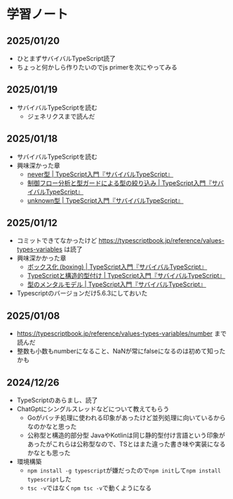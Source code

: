 # 学習ノート
## 2025/01/20
- ひとまずサバイバルTypeScript読了
- ちょっと何かしら作りたいのでjs primerを次にやってみる

## 2025/01/19
- サバイバルTypeScriptを読む
  - ジェネリクスまで読んだ
## 2025/01/18
- サバイバルTypeScriptを読む
- 興味深かった章
  - [never型 | TypeScript入門『サバイバルTypeScript』](https://typescriptbook.jp/reference/statements/never#never%E3%82%92%E4%BD%BF%E3%81%A3%E3%81%9F%E7%B6%B2%E7%BE%85%E6%80%A7%E3%83%81%E3%82%A7%E3%83%83%E3%82%AF)
  - [制御フロー分析と型ガードによる型の絞り込み | TypeScript入門『サバイバルTypeScript』](https://typescriptbook.jp/reference/statements/control-flow-analysis-and-type-guard)
  - [unknown型 | TypeScript入門『サバイバルTypeScript』](https://typescriptbook.jp/reference/statements/unknown#unknown%E5%9E%8B%E3%82%92%E3%82%AA%E3%83%96%E3%82%B8%E3%82%A7%E3%82%AF%E3%83%88%E3%81%AE%E5%9E%8B%E3%81%AB%E7%B5%9E%E3%82%8A%E8%BE%BC%E3%82%80)

## 2025/01/12
- コミットできてなかったけど https://typescriptbook.jp/reference/values-types-variables は読了
- 興味深かかった章
  - [ボックス化 (boxing) | TypeScript入門『サバイバルTypeScript』](https://typescriptbook.jp/reference/values-types-variables/boxing)
  - [TypeScriptと構造的型付け | TypeScript入門『サバイバルTypeScript』](https://typescriptbook.jp/reference/values-types-variables/structural-subtyping)
  - [型のメンタルモデル | TypeScript入門『サバイバルTypeScript』](https://typescriptbook.jp/reference/values-types-variables/mental-model-of-types)
- Typescriptのバージョンだけ5.6.3にしておいた

## 2025/01/08
- https://typescriptbook.jp/reference/values-types-variables/number まで読んだ
- 整数も小数もnumberになること、NaNが常にfalseになるのは初めて知ったかも

## 2024/12/26
- TypeScriptのあらまし、読了
- ChatGptにシングルスレッドなどについて教えてもらう
  - Goがバッチ処理に使われる印象があったけど並列処理に向いているからなのかなと思った
  - 公称型と構造的部分型 JavaやKotlinは同じ静的型付け言語という印象があったがこれらは公称型なので、TSとはまた違った書き味や実装になるかなとも思った
- 環境構築
  - `npm install -g typescript`が嫌だったので`npm init`して`npm install typescript`した
  - `tsc -v`ではなく`npm tsc -v`で動くようになる